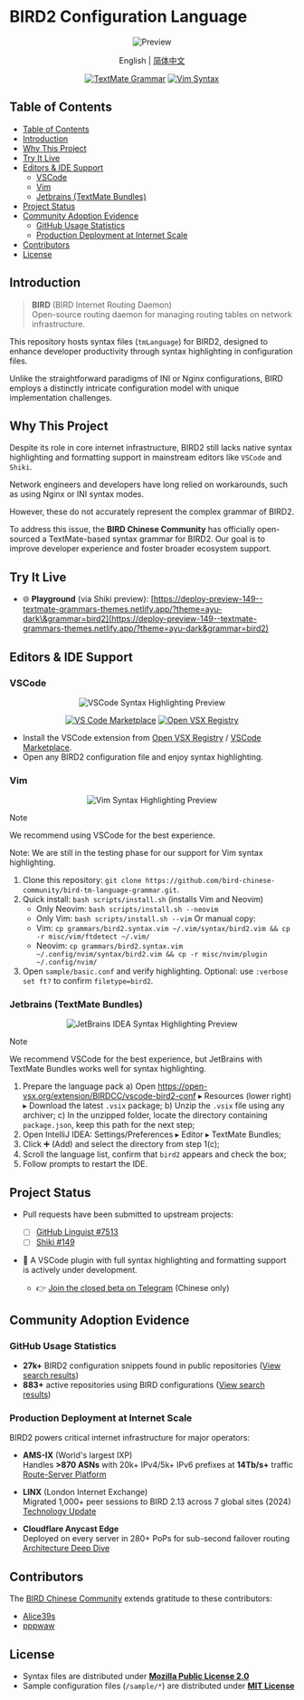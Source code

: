 # BIRD2 Configuration Language

<div align="center">

![Preview](.github/assets/bird2-grammar-preview.jpg)

English | [简体中文](README.zh-CN.md)

[![TextMate Grammar](https://img.shields.io/github/v/tag/bird-chinese-community/bird-tm-language-grammar?filter=tm-v*&label=TextMate%20grammar)](https://github.com/bird-chinese-community/bird-tm-language-grammar/releases?q=tm-v) [![Vim Syntax](https://img.shields.io/github/v/tag/bird-chinese-community/bird-tm-language-grammar?filter=vim-v*&label=Vim%20syntax)](https://github.com/bird-chinese-community/bird-tm-language-grammar/releases?q=Vim%20Syntax)

</div>

## Table of Contents

- [Table of Contents](#table-of-contents)
- [Introduction](#introduction)
- [Why This Project](#why-this-project)
- [Try It Live](#try-it-live)
- [Editors \& IDE Support](#editors-ide-support)
  - [VSCode](#vscode)
  - [Vim](#vim)
  - [Jetbrains (TextMate Bundles)](#jetbrains-textmate-bundles)
- [Project Status](#project-status)
- [Community Adoption Evidence](#community-adoption-evidence)
  - [GitHub Usage Statistics](#github-usage-statistics)
  - [Production Deployment at Internet Scale](#production-deployment-at-internet-scale)
- [Contributors](#contributors)
- [License](#license)

## Introduction

> **BIRD** (BIRD Internet Routing Daemon)  
> Open-source routing daemon for managing routing tables on network infrastructure.

This repository hosts syntax files (`tmLanguage`) for BIRD2, designed to enhance developer productivity through syntax highlighting in configuration files.

Unlike the straightforward paradigms of INI or Nginx configurations, BIRD employs a distinctly intricate configuration model with unique implementation challenges.

## Why This Project

Despite its role in core internet infrastructure, BIRD2 still lacks native syntax highlighting and formatting support in mainstream editors like `VSCode` and `Shiki`.

Network engineers and developers have long relied on workarounds, such as using Nginx or INI syntax modes.

However, these do not accurately represent the complex grammar of BIRD2.

To address this issue, the **BIRD Chinese Community** has officially open-sourced a TextMate-based syntax grammar for BIRD2. Our goal is to improve developer experience and foster broader ecosystem support.

## Try It Live

- 🌐 **Playground** (via Shiki preview):
  [https://deploy-preview-149--textmate-grammars-themes.netlify.app/?theme=ayu-dark\&grammar=bird2](https://deploy-preview-149--textmate-grammars-themes.netlify.app/?theme=ayu-dark&grammar=bird2)

## Editors & IDE Support

### VSCode

<div align="center">

![VSCode Syntax Highlighting Preview](.github/assets/vscode-bird2-preview.jpg)

[![VS Code Marketplace](https://img.shields.io/badge/VS%20Code%20Marketplace-Install-blue?logo=visual-studio-code)](https://marketplace.visualstudio.com/items?itemName=BIRDCC.vscode-bird2-conf) [![Open VSX Registry](https://img.shields.io/badge/Open%20VSX%20Registry-Install-blue?logo=eclipseide)](https://open-vsx.org/extension/BIRDCC/vscode-bird2-conf)

</div>

- Install the VSCode extension from [Open VSX Registry](https://open-vsx.org/extension/BIRDCC/vscode-bird2-conf) / [VSCode Marketplace](https://marketplace.visualstudio.com/items?itemName=BIRDCC.vscode-bird2-conf).
- Open any BIRD2 configuration file and enjoy syntax highlighting.

### Vim

<div align="center">

![Vim Syntax Highlighting Preview](.github/assets/bird2-grammar-vim-preview.jpg)

</div>

> [!NOTE]
> We recommend using VSCode for the best experience.
>
> Note: We are still in the testing phase for our support for Vim syntax highlighting.

1. Clone this repository: `git clone https://github.com/bird-chinese-community/bird-tm-language-grammar.git`.
2. Quick install: `bash scripts/install.sh` (installs Vim and Neovim)
   - Only Neovim: `bash scripts/install.sh --neovim`
   - Only Vim: `bash scripts/install.sh --vim`
   Or manual copy:
   - Vim: `cp grammars/bird2.syntax.vim ~/.vim/syntax/bird2.vim && cp -r misc/vim/ftdetect ~/.vim/`
   - Neovim: `cp grammars/bird2.syntax.vim ~/.config/nvim/syntax/bird2.vim && cp -r misc/nvim/plugin ~/.config/nvim/`
3. Open `sample/basic.conf` and verify highlighting. Optional: use `:verbose set ft?` to confirm `filetype=bird2`.

### Jetbrains (TextMate Bundles)

<div align="center">

![JetBrains IDEA Syntax Highlighting Preview](.github/assets/jetbrains-idea-bird2-preview.jpg)

</div>

> [!NOTE]
> We recommend VSCode for the best experience, but JetBrains with TextMate Bundles works well for syntax highlighting.

1. Prepare the language pack
   a) Open https://open-vsx.org/extension/BIRDCC/vscode-bird2-conf ▸ Resources (lower right) ▸ Download the latest `.vsix` package;
   b) Unzip the `.vsix` file using any archiver;
   c) In the unzipped folder, locate the directory containing `package.json`, keep this path for the next step;
2. Open IntelliJ IDEA: Settings/Preferences ▸ Editor ▸ TextMate Bundles;
3. Click ➕ (Add) and select the directory from step 1(c);
4. Scroll the language list, confirm that `bird2` appears and check the box;
5. Follow prompts to restart the IDE.

## Project Status

- Pull requests have been submitted to upstream projects:

  - [ ] [GitHub Linguist #7513](https://github.com/github/linguist/pull/7513)
  - [ ] [Shiki #149](https://github.com/shikijs/textmate-grammars-themes/pull/149)

- 🚧 A VSCode plugin with full syntax highlighting and formatting support is actively under development.
  - 👉 [Join the closed beta on Telegram](https://t.me/bird_cnn/23) (Chinese only)

## Community Adoption Evidence

### GitHub Usage Statistics

- **27k+** BIRD2 configuration snippets found in public repositories ([View search results][public-code-search-results-list])
- **883+** active repositories using BIRD configurations ([View search results][public-repo-search-results-list])

### Production Deployment at Internet Scale

BIRD2 powers critical internet infrastructure for major operators:

- **AMS-IX** (World's largest IXP)  
  Handles **>870 ASNs** with 20k+ IPv4/5k+ IPv6 prefixes at **14Tb/s+** traffic  
  [Route-Server Platform](https://www.ams-ix.net/ams/documentation/ams-ix-route-servers)

- **LINX** (London Internet Exchange)  
  Migrated 1,000+ peer sessions to BIRD 2.13 across 7 global sites (2024)  
  [Technology Update](https://www.linx.net/wp-content/uploads/2024/05/Day-1-P4-LINX_Technology-Presentation_v3.0.pdf)

- **Cloudflare Anycast Edge**  
  Deployed on every server in 280+ PoPs for sub-second failover routing  
  [Architecture Deep Dive](https://blog.cloudflare.com/cloudflares-architecture-eliminating-single-p/)

## Contributors

The [BIRD Chinese Community](https://github.com/bird-chinese-community) extends gratitude to these contributors:

- [Alice39s](https://github.com/Alice39s)
- [pppwaw](https://github.com/pppwaw)

## License

- Syntax files are distributed under **[Mozilla Public License 2.0](LICENSE.syntax)**
- Sample configuration files (`/sample/*`) are distributed under **[MIT License](LICENSE.sample)**

[public-code-search-results-list]: https://github.com/search?q=%22protocol+bgp%22+OR+%22neighbor%22+OR+%22local+as%22+path%3A*.conf+NOT+is%3Afork&type=code&ref=advsearch
[public-repo-search-results-list]: https://github.com/search?q=bird+config&type=repositories&ref=advsearch
